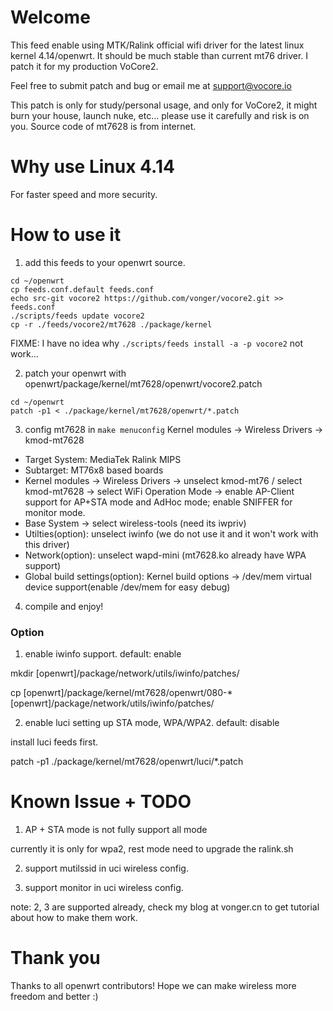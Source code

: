 # Welcome

This feed enable using MTK/Ralink official wifi driver for the latest linux kernel 4.14/openwrt. It should be much stable than current mt76 driver. I patch it for my production VoCore2.

Feel free to submit patch and bug or email me at support@vocore.io

This patch is only for study/personal usage, and only for VoCore2, it might burn your house, launch nuke, etc... please use it carefully and risk is on you. 
Source code of mt7628 is from internet.


# Why use Linux 4.14

For faster speed and more security.


# How to use it

1. add this feeds to your openwrt source.

```
cd ~/openwrt
cp feeds.conf.default feeds.conf
echo src-git vocore2 https://github.com/vonger/vocore2.git >> feeds.conf
./scripts/feeds update vocore2
cp -r ./feeds/vocore2/mt7628 ./package/kernel
```

FIXME: I have no idea why `./scripts/feeds install -a -p vocore2` not work...

2. patch your openwrt with openwrt/package/kernel/mt7628/openwrt/vocore2.patch

```
cd ~/openwrt
patch -p1 < ./package/kernel/mt7628/openwrt/*.patch
```


3. config mt7628 in `make menuconfig` Kernel modules -> Wireless Drivers -> kmod-mt7628

- Target System: MediaTek Ralink MIPS
- Subtarget: MT76x8 based boards
- Kernel modules -> Wireless Drivers -> unselect kmod-mt76 / select kmod-mt7628 -> select WiFi Operation Mode -> enable AP-Client support for AP+STA mode and AdHoc mode; enable SNIFFER for monitor mode.
- Base System -> select wireless-tools (need its iwpriv)
- Utilties(option): unselect iwinfo (we do not use it and it won't work with this driver)
- Network(option): unselect wapd-mini (mt7628.ko already have WPA support)
- Global build settings(option): Kernel build options -> /dev/mem virtual device support(enable /dev/mem for easy debug)


4. compile and enjoy!

### Option

1. enable iwinfo support. default: enable

mkdir [openwrt]/package/network/utils/iwinfo/patches/
 
cp [openwrt]/package/kernel/mt7628/openwrt/080-* [openwrt]/package/network/utils/iwinfo/patches/

2. enable luci setting up STA mode, WPA/WPA2. default: disable

install luci feeds first.

patch -p1 ./package/kernel/mt7628/openwrt/luci/*.patch


# Known Issue + TODO

1. AP + STA mode is not fully support all mode

currently it is only for wpa2, rest mode need to upgrade the ralink.sh

2. support mutilssid in uci wireless config.

3. support monitor in uci wireless config.

note: 2, 3 are supported already, check my blog at vonger.cn to get tutorial about how to make them work.


# Thank you

Thanks to all openwrt contributors! Hope we can make wireless more freedom and better :) 

